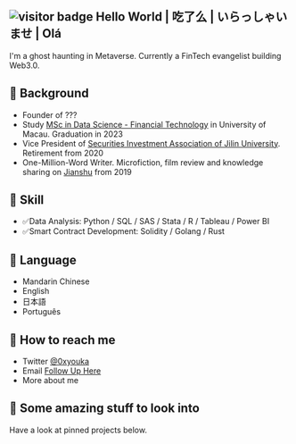 ## ![visitor badge](https://visitor-badge.glitch.me/badge?page_id=0xyk.visitor-badge&left_color=red&right_color=green&left_text=Welcome) Hello World | 吃了么 | いらっしゃいませ | Olá
I'm a ghost haunting in Metaverse. Currently a FinTech evangelist building Web3.0.
## 🌱 Background 
- Founder of ???
- Study [MSc in Data Science - Financial Technology](https://cds.ici.um.edu.mo/) in University of Macau. Graduation in 2023
- Vice President of [Securities Investment Association of Jilin University](https://mp.weixin.qq.com/s/m2AnjGqCcmbfmdn0Crtkrw). Retirement from 2020
- One-Million-Word Writer. Microfiction, film review and knowledge sharing on [Jianshu](https://www.jianshu.com/u/e4555da89110) from 2019
## 🔧 Skill
- ✅Data Analysis: Python / SQL / SAS / Stata / R / Tableau / Power BI
- ✅Smart Contract Development: Solidity / Golang / Rust
## 👋 Language
- Mandarin Chinese
- English
- 日本語
- Português
## 📮 How to reach me
- Twitter [@0xyouka](https://twitter.com/0xyouka)
- Email [Follow Up Here](mailto:0xyouka@gmail.com)
- More about me
## 👀 Some amazing stuff to look into
Have a look at pinned projects below.
